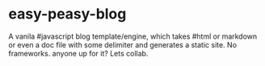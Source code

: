 # easy-peasy-blog
A vanila #javascript blog template/engine, which takes #html or markdown or even a  doc file with some delimiter and generates a static site. No frameworks. anyone up for it? Lets collab. 
